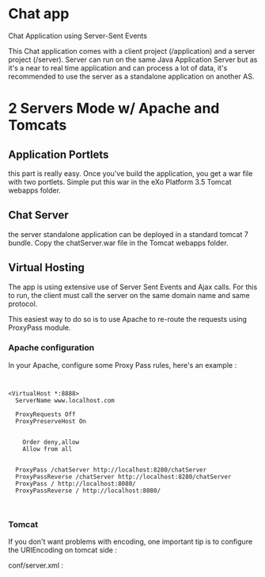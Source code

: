 Chat app
============

Chat Application using Server-Sent Events

This Chat application comes with a client project (/application) and a server project (/server).
Server can run on the same Java Application Server but as it's a near to real time application and can process a lot of data,
it's recommended to use the server as a standalone application on another AS.

# 2 Servers Mode w/ Apache and Tomcats

## Application Portlets

this part is really easy. Once you've build the application, you get a war file with two portlets.
Simple put this war in the eXo Platform 3.5 Tomcat webapps folder.


## Chat Server

the server standalone application can be deployed in a standard tomcat 7 bundle.
Copy the chatServer.war file in the Tomcat webapps folder.

## Virtual Hosting


The app is using extensive use of Server Sent Events and Ajax calls. For this to run, the client must call the server
on the same domain name and same protocol.

This easiest way to do so is to use Apache to re-route the requests using ProxyPass module.

### Apache configuration

In your Apache, configure some Proxy Pass rules, here's an example :

<pre><code>

&lt;VirtualHost *:8888&gt;
  ServerName www.localhost.com

  ProxyRequests Off
  ProxyPreserveHost On

  <Proxy *>
    Order deny,allow
    Allow from all
  </Proxy>

  ProxyPass /chatServer http://localhost:8280/chatServer
  ProxyPassReverse /chatServer http://localhost:8280/chatServer
  ProxyPass / http://localhost:8080/
  ProxyPassReverse / http://localhost:8080/
</VirtualHost>

</code></pre>

### Tomcat

If you don't want problems with encoding, one important tip is to configure the URIEncoding on tomcat side :

conf/server.xml :

<pre><code>
    <Connector port="8280" protocol="HTTP/1.1"
               connectionTimeout="20000"
               redirectPort="8243" URIEncoding="UTF-8" />

    <Connector port="8209" protocol="AJP/1.3" redirectPort="8243" URIEncoding="UTF-8" />

</code></pre>
